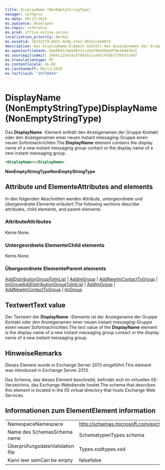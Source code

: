 ```yaml
---
title: DisplayName (NonEmptyStringType)
manager: sethgros
ms.date: 09/17/2015
ms.audience: Developer
ms.topic: reference
ms.prod: office-online-server
localization_priority: Normal
ms.assetid: 283322f9-8022-4e8b-a7e2-d5521cda00f4
description: Das DisplayName-Element enthält den Anzeigenamen der Gruppe Kontakt oder den Anzeigenamen einer neuen instant messaging-Gruppe einen neuen Sofortnachrichten.
ms.openlocfilehash: b0e0697cbb5d8231ca952992bbbd9f9e44497be5
ms.sourcegitcommit: 34041125dc8c5f993b21cebfc4f8b72f0fd2cb6f
ms.translationtype: MT
ms.contentlocale: de-DE
ms.lasthandoff: 06/11/2018
ms.locfileid: "19758044"
---
```

# <a name="displayname-nonemptystringtype"></a><span data-ttu-id="9be1c-103">DisplayName (NonEmptyStringType)</span><span class="sxs-lookup"><span data-stu-id="9be1c-103">DisplayName (NonEmptyStringType)</span></span>

<span data-ttu-id="9be1c-104">Das **DisplayName** -Element enthält den Anzeigenamen der Gruppe Kontakt oder den Anzeigenamen einer neuen instant messaging-Gruppe einen neuen Sofortnachrichten.</span><span class="sxs-lookup"><span data-stu-id="9be1c-104">The **DisplayName** element contains the display name of a new instant messaging group contact or the display name of a new instant messaging group.</span></span> 
  
```XML
<DisplayName></DisplayName>
```

 <span data-ttu-id="9be1c-105">**NonEmptyStringType**</span><span class="sxs-lookup"><span data-stu-id="9be1c-105">**NonEmptyStringType**</span></span>
## <a name="attributes-and-elements"></a><span data-ttu-id="9be1c-106">Attribute und Elemente</span><span class="sxs-lookup"><span data-stu-id="9be1c-106">Attributes and elements</span></span>

<span data-ttu-id="9be1c-107">In den folgenden Abschnitten werden Attribute, untergeordnete und übergeordnete Elemente erläutert.</span><span class="sxs-lookup"><span data-stu-id="9be1c-107">The following sections describe attributes, child elements, and parent elements.</span></span>
  
### <a name="attributes"></a><span data-ttu-id="9be1c-108">Attribute</span><span class="sxs-lookup"><span data-stu-id="9be1c-108">Attributes</span></span>

<span data-ttu-id="9be1c-109">Keine.</span><span class="sxs-lookup"><span data-stu-id="9be1c-109">None.</span></span>
  
### <a name="child-elements"></a><span data-ttu-id="9be1c-110">Untergeordnete Elemente</span><span class="sxs-lookup"><span data-stu-id="9be1c-110">Child elements</span></span>

<span data-ttu-id="9be1c-111">Keine.</span><span class="sxs-lookup"><span data-stu-id="9be1c-111">None.</span></span>
  
### <a name="parent-elements"></a><span data-ttu-id="9be1c-112">Übergeordnete Elemente</span><span class="sxs-lookup"><span data-stu-id="9be1c-112">Parent elements</span></span>

<span data-ttu-id="9be1c-113">[AddDistributionGroupToImList](adddistributiongrouptoimlist.md) | [AddImGroup](addimgroup.md) | [AddNewImContactToGroup](addnewimcontacttogroup.md) | [ImGroup](imgroup.md)</span><span class="sxs-lookup"><span data-stu-id="9be1c-113">[AddDistributionGroupToImList](adddistributiongrouptoimlist.md) | [AddImGroup](addimgroup.md) | [AddNewImContactToGroup](addnewimcontacttogroup.md) | [ImGroup](imgroup.md)</span></span>
  
## <a name="text-value"></a><span data-ttu-id="9be1c-114">Textwert</span><span class="sxs-lookup"><span data-stu-id="9be1c-114">Text value</span></span>

<span data-ttu-id="9be1c-115">Der Textwert der **DisplayName** -Elements ist der Anzeigename der Gruppe Kontakt oder den Anzeigenamen einer neuen instant messaging-Gruppe einen neuen Sofortnachrichten.</span><span class="sxs-lookup"><span data-stu-id="9be1c-115">The text value of the **DisplayName** element is the display name of a new instant messaging group contact or the display name of a new instant messaging group.</span></span> 
  
## <a name="remarks"></a><span data-ttu-id="9be1c-116">Hinweise</span><span class="sxs-lookup"><span data-stu-id="9be1c-116">Remarks</span></span>

<span data-ttu-id="9be1c-117">Dieses Element wurde in Exchange Server 2013 eingeführt.</span><span class="sxs-lookup"><span data-stu-id="9be1c-117">This element was introduced in Exchange Server 2013.</span></span>
  
<span data-ttu-id="9be1c-118">Das Schema, das dieses Element beschreibt, befindet sich im virtuellen IIS-Verzeichnis, das Exchange-Webdienste hostet.</span><span class="sxs-lookup"><span data-stu-id="9be1c-118">The schema that describes this element is located in the IIS virtual directory that hosts Exchange Web Services.</span></span>
  
## <a name="element-information"></a><span data-ttu-id="9be1c-119">Informationen zum Element</span><span class="sxs-lookup"><span data-stu-id="9be1c-119">Element information</span></span>

|||
|:-----|:-----|
|<span data-ttu-id="9be1c-120">Namespace</span><span class="sxs-lookup"><span data-stu-id="9be1c-120">Namespace</span></span>  <br/> |http://schemas.microsoft.com/exchange/services/2006/types  <br/> |
|<span data-ttu-id="9be1c-121">Name des Schemas</span><span class="sxs-lookup"><span data-stu-id="9be1c-121">Schema name</span></span>  <br/> |<span data-ttu-id="9be1c-122">Schematypen</span><span class="sxs-lookup"><span data-stu-id="9be1c-122">Types schema</span></span>  <br/> |
|<span data-ttu-id="9be1c-123">Überprüfungsdatei</span><span class="sxs-lookup"><span data-stu-id="9be1c-123">Validation file</span></span>  <br/> |<span data-ttu-id="9be1c-124">Types.xsd</span><span class="sxs-lookup"><span data-stu-id="9be1c-124">types.xsd</span></span>  <br/> |
|<span data-ttu-id="9be1c-125">Kann leer sein</span><span class="sxs-lookup"><span data-stu-id="9be1c-125">Can be empty</span></span>  <br/> |<span data-ttu-id="9be1c-126">false</span><span class="sxs-lookup"><span data-stu-id="9be1c-126">false</span></span>  <br/> |
   

